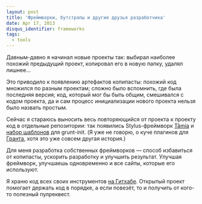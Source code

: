 ```yaml
---
layout: post
title: 'Фреймворки, бутстрапы и другие друзья разработчика'
date: Apr 17, 2013
disqus_identifier: frameworks
tags:
  - tools
---
```


Давным-давно я начинал новые проекты так: выбирал наиболее похожий предыдущий проект, копировал его в новую папку, удалял лишнее…

Это приводило к появлению артефактов копипасты: похожий код множился по разным проектам; сложно было вспомнить, где была последняя версия; код, который мог бы быть общим, смешивался с кодом проекта, да и сам процесс инициализации нового проекта нельзя было назвать простым.

Сейчас я стараюсь выносить весь повторяющийся от проекта к проекту код в отдельные репозитории: так появились Stylus-фреймворк [T&acirc;mia](https://github.com/sapegin/tamia) и [набор шаблонов](https://github.com/sapegin/squirrelstrap) для grunt-init. (Я уже не говорю, о куче плагинов для [Гранта](http://nano.sapegin.ru/all/grunt-0-4), хотя это уже совсем другая история.)

Для меня разработка собственных фреймворков — способ избавиться от копипасты, ускорить разработку и улучшить результат. Улучшая фреймворк, улучшаешь одновременно и все сайты, которые его используют.

Я храню код всех своих инструментов [на Гитхабе](https://github.com/sapegin). Открытый проект помогает держать код в порядке, а если повезёт, то и получить от кого-то полезный пулреквест.

